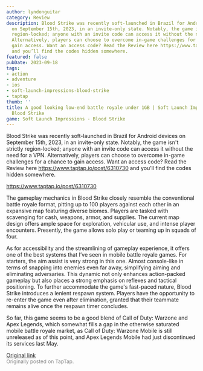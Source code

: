 ```yaml
---
author: lyndonguitar
category: Review
description: Blood Strike was recently soft-launched in Brazil for Android devices
  on September 15th, 2023, in an invite-only state. Notably, the game isn't strictly
  region-locked; anyone with an invite code can access it without the need for a VPN.
  Alternatively, players can choose to overcome in-game challenges for a chance to
  gain access. Want an access code? Read the Review here https://www.taptap.io/post/6310730
  and you’ll find the codes hidden somewhere.
featured: false
pubDate: 2023-09-18
tags:
- action
- adventure
- ios
- soft-launch-impressions-blood-strike
- taptap
thumb: ''
title: A good looking low-end battle royale under 1GB | Soft Launch Impressions -
  Blood Strike
game: Soft Launch Impressions - Blood Strike
---
```

Blood Strike was recently soft-launched in Brazil for Android devices on September 15th, 2023, in an invite-only state. Notably, the game isn't strictly region-locked; anyone with an invite code can access it without the need for a VPN. Alternatively, players can choose to overcome in-game challenges for a chance to gain access. Want an access code? Read the Review here https://www.taptap.io/post/6310730 and you’ll find the codes hidden somewhere.

https://www.taptap.io/post/6310730

The gameplay mechanics in Blood Strike closely resemble the conventional battle royale format, pitting up to 100 players against each other in an expansive map featuring diverse biomes. Players are tasked with scavenging for cash, weapons, armor, and supplies. The current map design offers ample space for exploration, vehicular use, and intense player encounters. Presently, the game allows solo play or teaming up in squads of four.

As for accessibility and the streamlining of gameplay experience, it offers one of the best systems that I’ve seen in mobile battle royale games. For starters, the aim assist is very strong in this one. Almost console-like in terms of snapping into enemies even far away, simplifying aiming and eliminating adversaries. This dynamic not only enhances action-packed gameplay but also places a strong emphasis on reflexes and tactical positioning. To further accommodate the game's fast-paced nature, Blood Strike introduces a lenient respawn system. Players have the opportunity to re-enter the game even after elimination, granted that their teammate remains alive once the respawn timer concludes.

So far, this game seems to be a good blend of Call of Duty: Warzone and Apex Legends, which somewhat fills a gap in the otherwise saturated mobile battle royale market, as Call of Duty: Warzone Mobile is still unreleased as of this point, and Apex Legends Mobile had just discontinued its services last May.

[Original link](https://www.taptap.io/post/6310729)<br><span style="font-size: 0.95em; color: #888;">Originally posted on TapTap.</span>